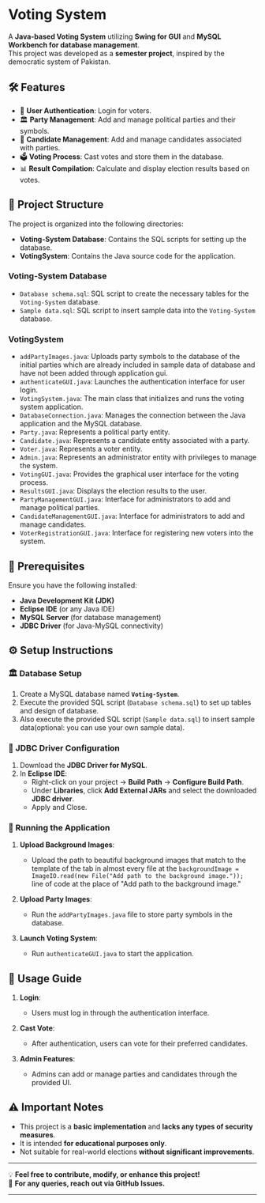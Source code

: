 # Voting System

A **Java-based Voting System** utilizing **Swing for GUI** and **MySQL Workbench for database management**.  
This project was developed as a **semester project**, inspired by the democratic system of Pakistan.

## 🛠 Features

- 🔐 **User Authentication**: Login for voters.
- 🏛 **Party Management**: Add and manage political parties and their symbols.
- 🏅 **Candidate Management**: Add and manage candidates associated with parties.
- 🗳 **Voting Process**: Cast votes and store them in the database.
- 📊 **Result Compilation**: Calculate and display election results based on votes.

## 📂 Project Structure

The project is organized into the following directories:

- **Voting-System Database**: Contains the SQL scripts for setting up the database.
- **VotingSystem**: Contains the Java source code for the application.

### Voting-System Database

- `Database schema.sql`: SQL script to create the necessary tables for the `Voting-System` database.
- `Sample data.sql`: SQL script to insert sample data into the `Voting-System` database.

### VotingSystem

- `addPartyImages.java`: Uploads party symbols to the database of the initial parties which are already included in sample data of database and have not been added through application gui.
- `authenticateGUI.java`: Launches the authentication interface for user login.
- `VotingSystem.java`: The main class that initializes and runs the voting system application.
- `DatabaseConnection.java`: Manages the connection between the Java application and the MySQL database.
- `Party.java`: Represents a political party entity.
- `Candidate.java`: Represents a candidate entity associated with a party.
- `Voter.java`: Represents a voter entity.
- `Admin.java`: Represents an administrator entity with privileges to manage the system.
- `VotingGUI.java`: Provides the graphical user interface for the voting process.
- `ResultsGUI.java`: Displays the election results to the user.
- `PartyManagementGUI.java`: Interface for administrators to add and manage political parties.
- `CandidateManagementGUI.java`: Interface for administrators to add and manage candidates.
- `VoterRegistrationGUI.java`: Interface for registering new voters into the system.

## 📌 Prerequisites

Ensure you have the following installed:

- **Java Development Kit (JDK)**
- **Eclipse IDE** (or any Java IDE)
- **MySQL Server** (for database management)
- **JDBC Driver** (for Java-MySQL connectivity)

## ⚙️ Setup Instructions

### 🏛 Database Setup

1. Create a MySQL database named **`Voting-System`**.
2. Execute the provided SQL script (`Database schema.sql`) to set up tables and design of database.
3. Also execute the provided SQL script (`Sample data.sql`) to insert sample data(optional: you can use your own sample data).

### 🔗 JDBC Driver Configuration

1. Download the **JDBC Driver for MySQL**.
2. In **Eclipse IDE**:
   - Right-click on your project → **Build Path** → **Configure Build Path**.
   - Under **Libraries**, click **Add External JARs** and select the downloaded **JDBC driver**.
   - Apply and Close.

### 🚀 Running the Application
1. **Upload Background Images**:
   - Upload the path to beautiful background images that match to the template of the tab in almost every file at the
   ```backgroundImage = ImageIO.read(new File("Add path to the background image."));```
   line of code at the place of "Add path to the background image."
   
2. **Upload Party Images**:
   - Run the `addPartyImages.java` file to store party symbols in the database.

3. **Launch Voting System**:
   - Run `authenticateGUI.java` to start the application.

## 📖 Usage Guide

1. **Login**:
   - Users must log in through the authentication interface.

2. **Cast Vote**:
   - After authentication, users can vote for their preferred candidates.

3. **Admin Features**:
   - Admins can add or manage parties and candidates through the provided UI.

## ⚠️ Important Notes

- This project is a **basic implementation** and **lacks any types of security measures**.
- It is intended **for educational purposes only**.
- Not suitable for real-world elections **without significant improvements**.

---

💡 **Feel free to contribute, modify, or enhance this project!**  
📩 **For any queries, reach out via GitHub Issues.**  

---
